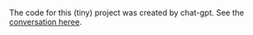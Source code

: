 The code for this (tiny) project was created by chat-gpt. See the [conversation heree](https://chat.openai.com/share/c7c75966-c92e-4f22-bcfd-a10d9b2848d8).